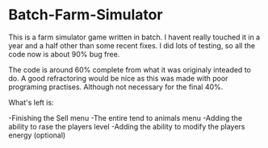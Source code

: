 # Batch-Farm-Simulator

This is a farm simulator game written in batch. I havent really touched it in a year and a half other than some recent fixes. I did lots of testing, so all the code now is about 90% bug free.

The code is around 60% complete from what it was originaly inteaded to do. A good refractoring would be nice as this was made with poor programing practises. Although not necessary for the final 40%.

What's left is:

-Finishing the Sell menu
-The entire tend to animals menu
-Adding the ability to rase the players level
-Adding the ability to modify the players energy (optional)


